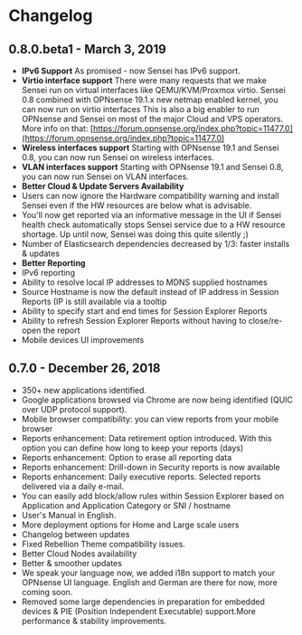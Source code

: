 # Changelog

## 0.8.0.beta1 - March 3, 2019

* **IPv6 Support** As promised - now Sensei has IPv6 support.
* **Virtio interface support** There were many requests that we make Sensei run on virtual interfaces like QEMU/KVM/Proxmox virtio. Sensei 0.8 combined with OPNsense 19.1.x new netmap enabled kernel, you can now run on virtio interfaces This is also a big enabler to run OPNsense and Sensei on most of the major Cloud and VPS operators. More info on that: [https://forum.opnsense.org/index.php?topic=11477.0](https://forum.opnsense.org/index.php?topic=11477.0)
* **Wireless interfaces support** Starting with OPNsense 19.1 and Sensei 0.8, you can now run Sensei on wireless interfaces.
* **VLAN interfaces support** Starting with OPNsense 19.1 and Sensei 0.8, you can now run Sensei on VLAN interfaces.
* **Better Cloud & Update Servers Availability**
* Users can now ignore the Hardware compatibility warning and install Sensei even if the HW resources are below what is advisable.
* You'll now get reported via an informative message in the UI if Sensei health check automatically stops Sensei service due to a HW resource shortage. Up until now, Sensei was doing this quite silently ;\)
* Number of Elasticsearch dependencies decreased by 1/3: faster installs & updates
* **Better Reporting**
* IPv6 reporting
* Ability to resolve local IP addresses to MDNS supplied hostnames
* Source Hostname is now the default instead of IP address in Session Reports \(IP is still available via a tooltip
* Ability to specify start and end times for Session Explorer Reports
* Ability to refresh Session Explorer Reports without having to close/re-open the report
* Mobile devices UI improvements

## 0.7.0 - December 26, 2018

* 350+ new applications identified.
* Google applications browsed via Chrome are now being identified \(QUIC over UDP protocol support\).
* Mobile browser compatibility: you can view reports from your mobile browser
* Reports enhancement: Data retirement option introduced. With this option you can define how long to keep your reports \(days\)
* Reports enhancement: Option to erase all reporting data
* Reports enhancement: Drill-down in Security reports is now available
* Reports enhancement: Daily executive reports. Selected reports delivered via a daily e-mail.
* You can easily add block/allow rules within Session Explorer based on Application and Application Category or SNI / hostname
* User's Manual in English.
* More deployment options for Home and Large scale users
* Changelog between updates
* Fixed Rebellion Theme compatibility issues.
* Better Cloud Nodes availability
* Better & smoother updates
* We speak your language now, we added i18n support to match your OPNsense UI language. English and German are there for now, more coming soon.
* Removed some large dependencies in preparation for embedded devices & PIE \(Position Independent Executable\) support.More performance & stability improvements.

